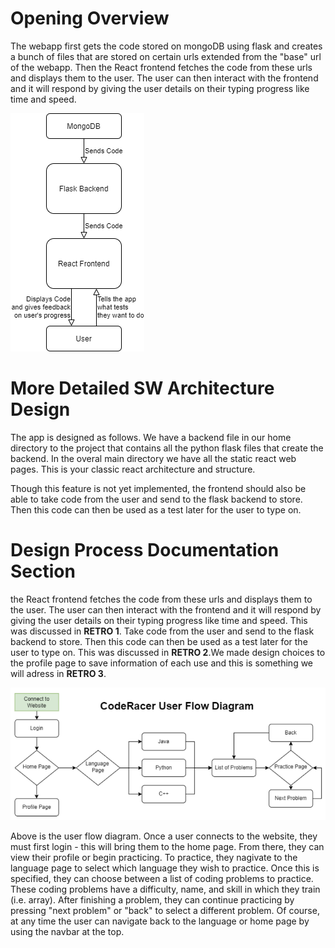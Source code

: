# Opening Overview
The webapp first gets the code stored on mongoDB using flask and creates a bunch of files that are stored on certain urls extended from the "base" url of the webapp. Then the React frontend fetches the code from these urls and displays them to the user. The user can then interact with the frontend and it will respond by giving the user details on their typing progress like time and speed. 


![SystemArchitecture](SystemDiagram.drawio.png)
# More Detailed SW Architecture Design
The app is designed as follows. We have a backend file in our home directory to the project that contains all the python flask files that create the backend. In the overal main directory we have all the static react web pages. This is your classic react architecture and structure.

Though this feature is not yet implemented, the frontend should also be able to take code from the user and send to the flask backend to store. Then this code can then be used as a test later for the user to type on. 

# Design Process Documentation Section
the React frontend fetches the code from these urls and displays them to the user. The user can then interact with the frontend and it will respond by giving the user details on their typing progress like time and speed. This was discussed in **RETRO 1**. Take code from the user and send to the flask backend to store. Then this code can then be used as a test later for the user to type on. This was discussed in **RETRO 2**.We made design choices to the profile page to save information of each use and this is something we will adress in **RETRO 3**.


![UserFlow](userflow.PNG)

Above is the user flow diagram. Once a user connects to the website, they must first login - this will bring them to the home page. From there, they can view their profile or begin practicing. To practice, they nagivate to the language page to select which language they wish to practice. Once this is specified, they can choose between a list of coding problems to practice. These coding problems have a difficulty, name, and skill in which they train (i.e. array). After finishing a problem, they can continue practicing by pressing "next problem" or "back" to select a different problem. Of course, at any time the user can navigate back to the language or home page by using the navbar at the top. 
